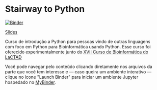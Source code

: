 # Stairway to Python

[![Binder](https://mybinder.org/badge.svg)](https://mybinder.org/v2/gh/LaCTAD/stairway-to-biopython/master)

[Slides](http://bit.ly/lactad-bio)

Curso de introdução a Python para pessoas vindo de outras linguagens com foco em Python para Bioinformática usando Python. Esse curso foi oferecido experimentalmente junto do [XVII Curso de Bioinformática do LaCTAD](https://www.lactad.unicamp.br/br/eventos/xvii-curso-de-bioinformatica/)

Você pode navegar pelo conteúdo clicando diretamente nos arquivos da parte que você tem interesse e — caso queira um ambiente interativo — clique no ícone "Launch Binder" para iniciar um ambiente Jupyter hospedado no [MyBinder](https://mybinder.org/).
